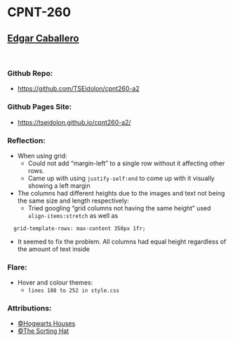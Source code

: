 # CPNT-260
## <ins> Edgar Caballero</ins>
<br>

### Github Repo:
 - https://github.com/TSEidolon/cpnt260-a2
### Github Pages Site:
 - https://tseidolon.github.io/cpnt260-a2/
### Reflection:
 - When using grid:
   - Could not add “margin-left” to a single row without it affecting other rows.
    - Came up with using `justify-self:end` to come up with it visually showing a left margin
 - The columns had different heights due to the images and text not being the same size and length respectively:
    - Tried googling “grid columns not having the same height”
used `align-items:stretch` as well as
```
  grid-template-rows: max-content 350px 1fr;
```
  - It seemed to fix the problem. All columns had equal height regardless of the amount of text inside  


### Flare:
 - Hover and colour themes:
    - `lines 188 to 252 in style.css`
### Attributions:
 - <a href="https://harrypotter.fandom.com/wiki/Hogwarts_School_of_Witchcraft_and_Wizardry#Houses">&copy;Hogwarts Houses</a>
 - <a href="https://harrypotter.fandom.com/wiki/Sorting_Hat#:~:text=The%20Sorting%20Hat%20was%20a,the%20four%20founders%20of%20Hogwarts.">&copy;The Sorting Hat</a>
 
